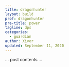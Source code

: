 ```yaml
---
title: dragonhunter
layout: build
prof: dragonhunter
pre-title: power
tagline: dps
categories:
  - guardian
author: Xivor
updated: September 11, 2020
---
```


… post contents …